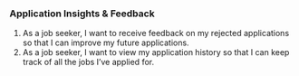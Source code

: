 ### **Application Insights & Feedback**

1. As a job seeker, I want to receive feedback on my rejected applications so that I can improve my future applications.
2. As a job seeker, I want to view my application history so that I can keep track of all the jobs I’ve applied for.
